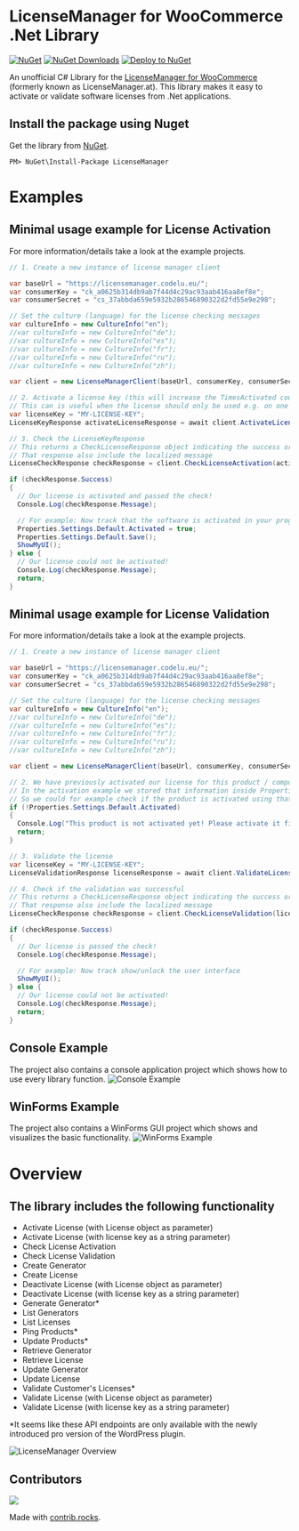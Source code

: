 # LicenseManager for WooCommerce .Net Library
[![NuGet](https://img.shields.io/nuget/v/LicenseManager.svg)](https://www.nuget.org/packages/LicenseManager)
[![NuGet Downloads](https://img.shields.io/nuget/dt/LicenseManager.svg)](https://www.nuget.org/packages/LicenseManager)
[![Deploy to NuGet](https://github.com/g4m3r0/LicenseManager-for-WooCommerce-.Net-Library/actions/workflows/nuget.yml/badge.svg)](https://github.com/g4m3r0/LicenseManager-for-WooCommerce-.Net-Library/actions/workflows/nuget.yml)

An unofficial C# Library for the [LicenseManager for WooCommerce](https://github.com/wpexpertsio/license-manager-woocommerce) (formerly known as LicenseManager.at). This library makes it easy to activate or validate software licenses from .Net applications.

## Install the package using Nuget
Get the library from [NuGet](https://www.nuget.org/packages/LicenseManager/).
```
PM> NuGet\Install-Package LicenseManager
```

# Examples
## Minimal usage example for License Activation
For more information/details take a look at the example projects.
```c#
// 1. Create a new instance of license manager client

var baseUrl = "https://licensemanager.codelu.eu/";
var consumerKey = "ck_a0625b314db9ab7f44d4c29ac93aab416aa8ef8e";
var consumerSecret = "cs_37abbda659e5932b286546890322d2fd55e9e298";

// Set the culture (language) for the license checking messages
var cultureInfo = new CultureInfo("en");
//var cultureInfo = new CultureInfo("de");
//var cultureInfo = new CultureInfo("es");
//var cultureInfo = new CultureInfo("fr");
//var cultureInfo = new CultureInfo("ru");
//var cultureInfo = new CultureInfo("zh");

var client = new LicenseManagerClient(baseUrl, consumerKey, consumerSecret, productId, cultureInfo);

// 2. Activate a license key (this will increase the TimesActivated counter if successful)
// This can is useful when the license should only be used e.g. on one computer
var licenseKey = "MY-LICENSE-KEY";
LicenseKeyResponse activateLicenseResponse = await client.ActivateLicenseAsync(licenseKey);

// 3. Check the LicenseKeyResponse
// This returns a CheckLicenseResponse object indicating the success or failure of the activation check.
// That response also include the localized message
LicenseCheckResponse checkResponse = client.CheckLicenseActivation(activateLicenseResponse, licenseKey);

if (checkResponse.Success) 
{
  // Our license is activated and passed the check!
  Console.Log(checkResponse.Message);

  // For example: Now track that the software is activated in your program and show/unlock the user interface
  Properties.Settings.Default.Activated = true;
  Properties.Settings.Default.Save();
  ShowMyUI();
} else {
  // Our license could not be activated!
  Console.Log(checkResponse.Message);
  return;
}
```

## Minimal usage example for License Validation
For more information/details take a look at the example projects.
```c#
// 1. Create a new instance of license manager client

var baseUrl = "https://licensemanager.codelu.eu/";
var consumerKey = "ck_a0625b314db9ab7f44d4c29ac93aab416aa8ef8e";
var consumerSecret = "cs_37abbda659e5932b286546890322d2fd55e9e298";

// Set the culture (language) for the license checking messages
var cultureInfo = new CultureInfo("en");
//var cultureInfo = new CultureInfo("de");
//var cultureInfo = new CultureInfo("es");
//var cultureInfo = new CultureInfo("fr");
//var cultureInfo = new CultureInfo("ru");
//var cultureInfo = new CultureInfo("zh");

var client = new LicenseManagerClient(baseUrl, consumerKey, consumerSecret, productId, cultureInfo);

// 2. We have previously activated our license for this product / computer
// In the activation example we stored that information inside Properties.Settings.Default.Activated.
// So we could for example check if the product is activated using that information.
if (!Properties.Settings.Default.Activated) 
{
  Console.Log("This product is not activated yet! Please activate it first!");
  return;
}

// 3. Validate the license
var licenseKey = "MY-LICENSE-KEY";
LicenseValidationResponse licenseResponse = await client.ValidateLicenseAsync(licenseKey);

// 4. Check if the validation was successful
// This returns a CheckLicenseResponse object indicating the success or failure of the activation check.
// That response also include the localized message
LicenseCheckResponse checkResponse = client.CheckLicenseValidation(licenseResponse, licenseKey);

if (checkResponse.Success) 
{
  // Our license is passed the check!
  Console.Log(checkResponse.Message);

  // For example: Now track show/unlock the user interface
  ShowMyUI();
} else {
  // Our license could not be activated!
  Console.Log(checkResponse.Message);
  return;
}
```

## Console Example
The project also contains a console application project which shows how to use every library function.
![Console Example](consoleExample.png)

## WinForms Example
The project also contains a WinForms GUI project which shows and visualizes the basic functionality.
![WinForms Example](winFormsExample.png)

# Overview
## The library includes the following functionality
- Activate License (with License object as parameter)
- Activate License (with license key as a string parameter)
- Check License Activation
- Check License Validation
- Create Generator
- Create License
- Deactivate License (with License object as parameter)
- Deactivate License (with license key as a string parameter)
- Generate Generator*
- List Generators
- List Licenses
- Ping Products*
- Update Products*
- Retrieve Generator
- Retrieve License
- Update Generator
- Update License
- Validate Customer's Licenses*
- Validate License (with License object as parameter)
- Validate License (with license key as a string parameter)

*It seems like these API endpoints are only available with the newly introduced pro version of the WordPress plugin.

![LicenseManager Overview](overview.png)

## Contributors
<a href="https://github.com/g4m3r0/LicenseManager-for-WooCommerce-.Net-Library/graphs/contributors">
  <img src="https://contrib.rocks/image?repo=g4m3r0/LicenseManager-for-WooCommerce-.Net-Library" />
</a>

Made with [contrib.rocks](https://contrib.rocks).
